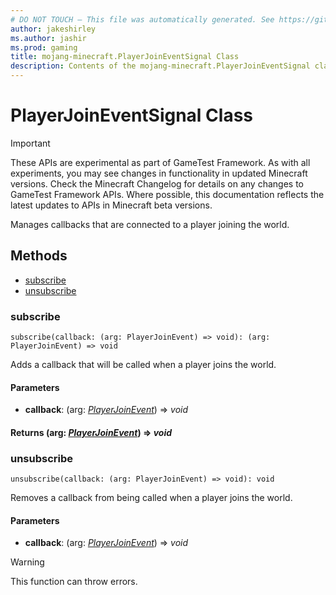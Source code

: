 ```yaml
---
# DO NOT TOUCH — This file was automatically generated. See https://github.com/Mojang/MinecraftScriptingApiDocsGenerator to modify descriptions, examples, etc.
author: jakeshirley
ms.author: jashir
ms.prod: gaming
title: mojang-minecraft.PlayerJoinEventSignal Class
description: Contents of the mojang-minecraft.PlayerJoinEventSignal class.
---
```

# PlayerJoinEventSignal Class
>[!IMPORTANT]
>These APIs are experimental as part of GameTest Framework. As with all experiments, you may see changes in functionality in updated Minecraft versions. Check the Minecraft Changelog for details on any changes to GameTest Framework APIs. Where possible, this documentation reflects the latest updates to APIs in Minecraft beta versions.

Manages callbacks that are connected to a player joining the world.


## Methods
- [subscribe](#subscribe)
- [unsubscribe](#unsubscribe)
  
### **subscribe**
`
subscribe(callback: (arg: PlayerJoinEvent) => void): (arg: PlayerJoinEvent) => void
`

Adds a callback that will be called when a player joins the world.
#### **Parameters**
- **callback**: (arg: [*PlayerJoinEvent*](PlayerJoinEvent.md)) => *void*

#### **Returns** (arg: [*PlayerJoinEvent*](PlayerJoinEvent.md)) => *void*


### **unsubscribe**
`
unsubscribe(callback: (arg: PlayerJoinEvent) => void): void
`

Removes a callback from being called when a player joins the world.
#### **Parameters**
- **callback**: (arg: [*PlayerJoinEvent*](PlayerJoinEvent.md)) => *void*


> [!WARNING]
> This function can throw errors.


